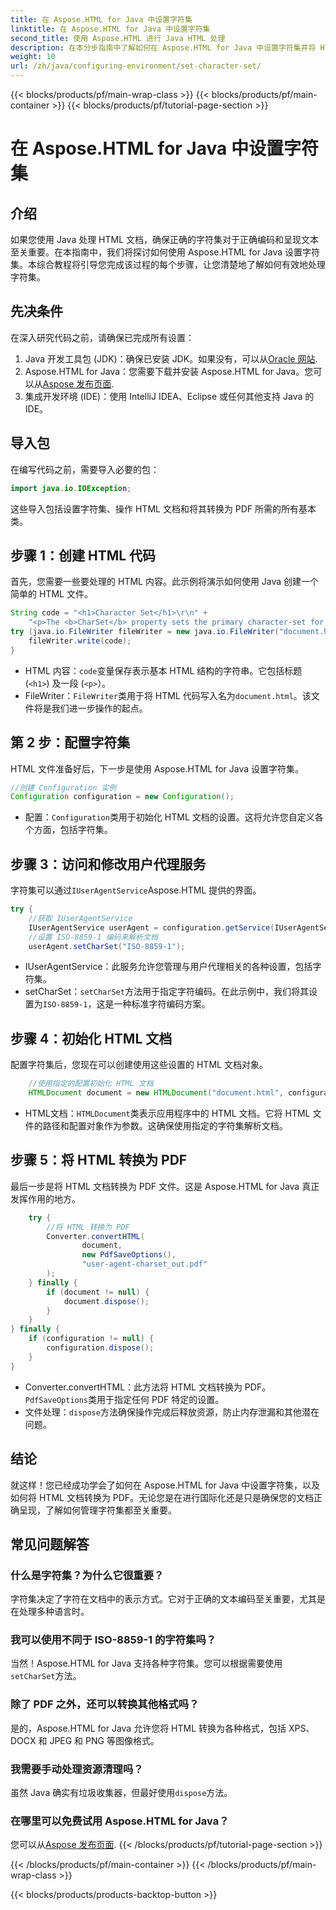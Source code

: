 ```yaml
---
title: 在 Aspose.HTML for Java 中设置字符集
linktitle: 在 Aspose.HTML for Java 中设置字符集
second_title: 使用 Aspose.HTML 进行 Java HTML 处理
description: 在本分步指南中了解如何在 Aspose.HTML for Java 中设置字符集并将 HTML 转换为 PDF。确保正确的文本编码和渲染。
weight: 10
url: /zh/java/configuring-environment/set-character-set/
---
```


{{< blocks/products/pf/main-wrap-class >}}
{{< blocks/products/pf/main-container >}}
{{< blocks/products/pf/tutorial-page-section >}}

# 在 Aspose.HTML for Java 中设置字符集

## 介绍
如果您使用 Java 处理 HTML 文档，确保正确的字符集对于正确编码和呈现文本至关重要。在本指南中，我们将探讨如何使用 Aspose.HTML for Java 设置字符集。本综合教程将引导您完成该过程的每个步骤，让您清楚地了解如何有效地处理字符集。
## 先决条件
在深入研究代码之前，请确保已完成所有设置：
1.  Java 开发工具包 (JDK)：确保已安装 JDK。如果没有，可以从[Oracle 网站](https://www.oracle.com/java/technologies/javase-downloads.html).
2. Aspose.HTML for Java：您需要下载并安装 Aspose.HTML for Java。您可以从[Aspose 发布页面](https://releases.aspose.com/html/java/).
3. 集成开发环境 (IDE)：使用 IntelliJ IDEA、Eclipse 或任何其他支持 Java 的 IDE。

## 导入包
在编写代码之前，需要导入必要的包：
```java
import java.io.IOException;
```
这些导入包括设置字符集、操作 HTML 文档和将其转换为 PDF 所需的所有基本类。

## 步骤 1：创建 HTML 代码
首先，您需要一些要处理的 HTML 内容。此示例将演示如何使用 Java 创建一个简单的 HTML 文件。
```java
String code = "<h1>Character Set</h1>\r\n" +
    "<p>The <b>CharSet</b> property sets the primary character-set for a document.</p>\r\n";
try (java.io.FileWriter fileWriter = new java.io.FileWriter("document.html")) {
    fileWriter.write(code);
}
```

-  HTML 内容：`code`变量保存表示基本 HTML 结构的字符串。它包括标题 (`<h1>`) 及一段 (`<p>`）。
-  FileWriter：`FileWriter`类用于将 HTML 代码写入名为`document.html`。该文件将是我们进一步操作的起点。
## 第 2 步：配置字符集
HTML 文件准备好后，下一步是使用 Aspose.HTML for Java 设置字符集。
```java
//创建 Configuration 实例
Configuration configuration = new Configuration();
```

- 配置：`Configuration`类用于初始化 HTML 文档的设置。这将允许您自定义各个方面，包括字符集。
## 步骤 3：访问和修改用户代理服务
字符集可以通过`IUserAgentService`Aspose.HTML 提供的界面。

```java
try {
    //获取 IUserAgentService
    IUserAgentService userAgent = configuration.getService(IUserAgentService.class);
    //设置 ISO-8859-1 编码来解析文档
    userAgent.setCharSet("ISO-8859-1");
```

- IUserAgentService：此服务允许您管理与用户代理相关的各种设置，包括字符集。
-  setCharSet：`setCharSet`方法用于指定字符编码。在此示例中，我们将其设置为`ISO-8859-1`，这是一种标准字符编码方案。
## 步骤 4：初始化 HTML 文档
配置字符集后，您现在可以创建使用这些设置的 HTML 文档对象。

```java
    //使用指定的配置初始化 HTML 文档
    HTMLDocument document = new HTMLDocument("document.html", configuration);
```

- HTML文档：`HTMLDocument`类表示应用程序中的 HTML 文档。它将 HTML 文件的路径和配置对象作为参数。这确保使用指定的字符集解析文档。
## 步骤 5：将 HTML 转换为 PDF
最后一步是将 HTML 文档转换为 PDF 文件。这是 Aspose.HTML for Java 真正发挥作用的地方。

```java
    try {
        //将 HTML 转换为 PDF
        Converter.convertHTML(
                document,
                new PdfSaveOptions(),
                "user-agent-charset_out.pdf"
        );
    } finally {
        if (document != null) {
            document.dispose();
        }
    }
} finally {
    if (configuration != null) {
        configuration.dispose();
    }
}
```

-  Converter.convertHTML：此方法将 HTML 文档转换为 PDF。`PdfSaveOptions`类用于指定任何 PDF 特定的设置。
- 文件处理：`dispose`方法确保操作完成后释放资源，防止内存泄漏和其他潜在问题。

## 结论
就这样！您已经成功学会了如何在 Aspose.HTML for Java 中设置字符集，以及如何将 HTML 文档转换为 PDF。无论您是在进行国际化还是只是确保您的文档正确呈现，了解如何管理字符集都至关重要。

## 常见问题解答
### 什么是字符集？为什么它很重要？  
字符集决定了字符在文档中的表示方式。它对于正确的文本编码至关重要，尤其是在处理多种语言时。
### 我可以使用不同于 ISO-8859-1 的字符集吗？  
当然！Aspose.HTML for Java 支持各种字符集。您可以根据需要使用`setCharSet`方法。
### 除了 PDF 之外，还可以转换其他格式吗？  
是的，Aspose.HTML for Java 允许您将 HTML 转换为各种格式，包括 XPS、DOCX 和 JPEG 和 PNG 等图像格式。
### 我需要手动处理资源清理吗？  
虽然 Java 确实有垃圾收集器，但最好使用`dispose`方法。
### 在哪里可以免费试用 Aspose.HTML for Java？  
您可以从[Aspose 发布页面](https://releases.aspose.com/).
{{< /blocks/products/pf/tutorial-page-section >}}

{{< /blocks/products/pf/main-container >}}
{{< /blocks/products/pf/main-wrap-class >}}

{{< blocks/products/products-backtop-button >}}
